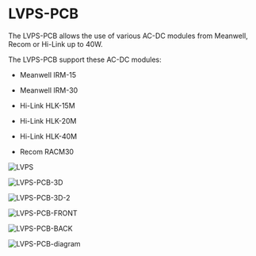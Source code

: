 # LVPS-PCB

The LVPS-PCB allows the use of various AC-DC modules from Meanwell, Recom or Hi-Link up to 40W.

The LVPS-PCB support these AC-DC modules:

- Meanwell IRM-15

- Meanwell IRM-30

- Hi-Link HLK-15M

- Hi-Link HLK-20M

- Hi-Link HLK-40M

- Recom RACM30

![LVPS](https://github.com/user-attachments/assets/4d895ffb-18cb-474e-8489-974a8079b4e0)

![LVPS-PCB-3D](https://github.com/user-attachments/assets/9f32b942-aaf1-4d37-89e7-8b0019ef1d18)

![LVPS-PCB-3D-2](https://github.com/user-attachments/assets/80478064-09cf-4851-ab73-4aa6d0f00e24)

![LVPS-PCB-FRONT](https://github.com/user-attachments/assets/967147bf-42c5-4b20-ae5d-0dc12f07a8d3)

![LVPS-PCB-BACK](https://github.com/user-attachments/assets/0027e42b-a918-4283-b660-f2f5eb3ceba9)

![LVPS-PCB-diagram](https://github.com/user-attachments/assets/e49a8358-ddd4-4588-a342-b8f741da4a4c)
